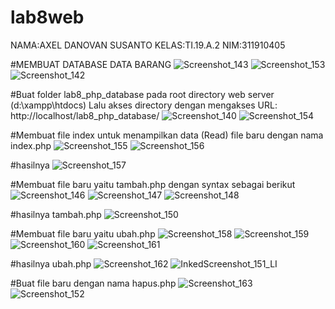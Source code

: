 # lab8web
NAMA:AXEL DANOVAN SUSANTO
KELAS:TI.19.A.2
NIM:311910405

#MEMBUAT DATABASE DATA BARANG
![Screenshot_143](https://user-images.githubusercontent.com/81457697/120258537-722b1b80-c2bc-11eb-8cb4-fff08e6bee5f.png)
![Screenshot_153](https://user-images.githubusercontent.com/81457697/120258552-79eac000-c2bc-11eb-8b8b-45e7b1392b7a.png)
![Screenshot_142](https://user-images.githubusercontent.com/81457697/120258562-7f480a80-c2bc-11eb-9b61-7b522106f715.png)

#Buat folder lab8_php_database pada root directory web server (d:\xampp\htdocs) Lalu akses directory dengan mengakses URL: http://localhost/lab8_php_database/
![Screenshot_140](https://user-images.githubusercontent.com/81457697/120258666-ae5e7c00-c2bc-11eb-97ce-2797f97ecb1d.png)
![Screenshot_154](https://user-images.githubusercontent.com/81457697/120258794-e5cd2880-c2bc-11eb-962d-d76a106c7e9b.png)

#Membuat file index untuk menampilkan data (Read) file baru dengan nama index.php
![Screenshot_155](https://user-images.githubusercontent.com/81457697/120259036-5ecc8000-c2bd-11eb-9b8c-f49791c2ec57.png)
![Screenshot_156](https://user-images.githubusercontent.com/81457697/120259055-69871500-c2bd-11eb-949a-5c4b3ce874ef.png)

#hasilnya
![Screenshot_157](https://user-images.githubusercontent.com/81457697/120259303-e7e3b700-c2bd-11eb-97cd-4b45e23e5d01.png)


#Membuat file baru yaitu tambah.php dengan syntax sebagai berikut
![Screenshot_146](https://user-images.githubusercontent.com/81457697/120259178-a8b56600-c2bd-11eb-81c5-17f4b5678569.png)
![Screenshot_147](https://user-images.githubusercontent.com/81457697/120259182-ab17c000-c2bd-11eb-92ce-652b5351dc66.png)
![Screenshot_148](https://user-images.githubusercontent.com/81457697/120259185-ace18380-c2bd-11eb-90f5-a8d89e381bd2.png)

#hasilnya tambah.php
![Screenshot_150](https://user-images.githubusercontent.com/81457697/120259232-c4207100-c2bd-11eb-9d62-2c52d14458b3.png)



#Membuat file baru yaitu ubah.php 
![Screenshot_158](https://user-images.githubusercontent.com/81457697/120259641-8bcd6280-c2be-11eb-860e-6eb198f845d3.png)
![Screenshot_159](https://user-images.githubusercontent.com/81457697/120259644-8e2fbc80-c2be-11eb-857b-6f21f66b4f67.png)
![Screenshot_160](https://user-images.githubusercontent.com/81457697/120259650-8f60e980-c2be-11eb-9226-6d6850989bfe.png)
![Screenshot_161](https://user-images.githubusercontent.com/81457697/120259653-91c34380-c2be-11eb-86ae-58494babe425.png)

#hasilnya ubah.php
![Screenshot_162](https://user-images.githubusercontent.com/81457697/120260382-ff23a400-c2bf-11eb-9b51-456f6ae5c2ad.png)
![InkedScreenshot_151_LI](https://user-images.githubusercontent.com/81457697/120259956-22018880-c2bf-11eb-9fae-e3a3e4eed2b1.jpg)

#Buat file baru dengan nama hapus.php
![Screenshot_163](https://user-images.githubusercontent.com/81457697/120260478-309c6f80-c2c0-11eb-9e93-5215fcd183a4.png)
![Screenshot_152](https://user-images.githubusercontent.com/81457697/120260500-3c883180-c2c0-11eb-8783-29ec9070df6f.png)







